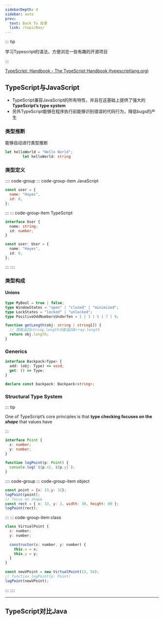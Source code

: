 ```yaml
---
sidebarDepth: 4
sidebar: auto
prev:
  text: Back To 目录
  link: /topicNav/
---
```




::: tip

学习Typescript的语法，方便浏览一些有趣的开源项目

:::



[TypeScript: Handbook - The TypeScript Handbook (typescriptlang.org)](https://www.typescriptlang.org/docs/handbook/intro.html)

## TypeScript与JavaScript

- TypeScript兼容JavaScript的所有特性，并且在这基础上提供了强大的**TypeScript‘s type system**
- 另外TypeScript能够在程序执行前能够识别错误的代码行为，降低bugs的产生

### 类型推断

能够自动进行类型推断

```typescript
let helloWorld = "Hello World";
        let helloWorld: string
```

### 类型定义

:::: code-group
::: code-group-item JavaScript

```js
const user = {
  name: "Hayes",
  id: 0,
};
```

:::
::: code-group-item TypeScript

```typescript
interface User {
  name: string;
  id: number;
}

const user: User = {
  name: "Hayes",
  id: 0,
};
```

:::
::::



### 类型构成

#### Unions

```typescript
type MyBool = true | false;
type WindowStates = "open" | "closed" | "minimized";
type LockStates = "locked" | "unlocked";
type PositiveOddNumbersUnderTen = 1 | 3 | 5 | 7 | 9;

function getLength(obj: string | string[]) {
  // 既能返回string.length也能返回Array.length
  return obj.length;
}
```

### Generics

```typescript
interface Backpack<Type> {
  add: (obj: Type) => void;
  get: () => Type;
}

declare const backpack: Backpack<string>;
```



### Structural Type System

::: tip

One of TypeScript’s core principles is that **type checking focuses on the *shape*** that values have

:::

```typescript
interface Point {
  x: number;
  y: number;
}
 
function logPoint(p: Point) {
  console.log(`${p.x}, ${p.y}`);
}
```

:::: code-group
::: code-group-item object

```js
const point = {x: 23,y: 32};
logPoint(point);
// focus on shape
const rect = { x: 33, y: 3, width: 30, height: 80 };
logPoint(rect);
```

:::
::: code-group-item class

```js
class VirtualPoint {
  x: number;
  y: number;
 
  constructor(x: number, y: number) {
    this.x = x;
    this.y = y;
  }
}
 
const newVPoint = new VirtualPoint(13, 56);
// function logPoint(p: Point)
logPoint(newVPoint);
```

:::
::::

---------



## TypeScript对比Java

